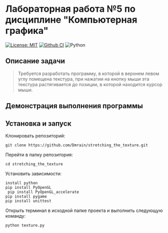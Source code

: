 # Лабораторная работа №5 по дисциплине "Компьютерная графика"

[![License: MIT ](https://img.shields.io/badge/License-MIT-purple.svg)](https://opensource.org/licenses/MIT)
[![Github CI](https://github.com/Dmrain/stretching_the_texture/actions/workflows/ci.yml/badge.svg)](https://github.com/Dmrain/stretching_the_texture/actions/workflows/ci.yml)
![Python](https://img.shields.io/badge/Python-3.10.11-yellow)

## Описание задачи
> Требуется разработать программу, в которой в верхнем левом углу помещена текстура, при 
нажатии на кнопку мыши эта текстура растягивается до позиции, в которой находится 
курсор мыши.
> 
## Демонстрация выполнения программы

## Установка и запуск

Клонировать репозиторий:

    git clone https://github.com/Dmrain/stretching_the_texture.git

Перейти в папку репозитория:

    cd stretching_the_texture

Установить зависимости:

    install python
    pip install PyOpenGL
     pip install PyOpenGL_accelerate
    pip install pygame
    pip install unittest

Открыть терминал в исходной папке проекта и выполнить следующую команду:
    
    python texture.py
